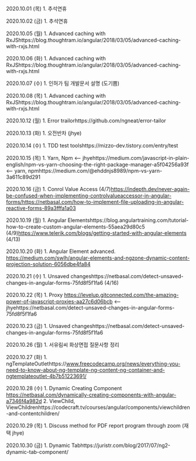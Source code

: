 2020.10.01 (목)
	1. 추석연휴

2020.10.02 (금)
	1. 추석연휴

2020.10.05 (월)
	1. Advanced caching with RxJShttps://blog.thoughtram.io/angular/2018/03/05/advanced-caching-with-rxjs.html 

2020.10.06 (화)
	1. Advanced caching with RxJShttps://blog.thoughtram.io/angular/2018/03/05/advanced-caching-with-rxjs.html 

2020.10.07 (수)
	1. 인허가 팀 개발문서 설명 (도기쁨)

2020.10.08 (목)
	1. Advanced caching with RxJShttps://blog.thoughtram.io/angular/2018/03/05/advanced-caching-with-rxjs.html 

2020.10.12 (월) 
	1. Error trailorhttps://github.com/ngneat/error-tailor

2020.10.13 (화)
	1. 오전반차 (jhye)

2020.10.14 (수)
	1. TDD test toolshttps://mizzo-dev.tistory.com/entry/test

2020.10.15 (목) 
	1. Yarn, Npm <-- jhyehttps://medium.com/javascript-in-plain-english/npm-vs-yarn-choosing-the-right-package-manager-a5f04256a93f <-- yarn, npmhttps://medium.com/@ehddnjs8989/npm-vs-yarn-3a611c89d291

2020.10.16 (금)
	1. Conrol Value Access  (4/7)https://indepth.dev/never-again-be-confused-when-implementing-controlvalueaccessor-in-angular-forms/https://netbasal.com/how-to-implement-file-uploading-in-angular-reactive-forms-89a3fffa1a03

2020.10.19 (월)
	1. Angular Elementshttps://blog.angulartraining.com/tutorial-how-to-create-custom-angular-elements-55aea29d80c5 (4/9)https://www.telerik.com/blogs/getting-started-with-angular-elements (4/13)

2020.10.20 (화)
	1. Angular Element advanced. https://medium.com/swlh/angular-elements-and-ngzone-dynamic-content-projection-solution-6056dbe4fa84

2020.10.21 (수)
	1. Unsaved changeshttps://netbasal.com/detect-unsaved-changes-in-angular-forms-75fd8f5f1fa6 (4/16)

2020.10.22 (목)
	1. Proxy https://levelup.gitconnected.com/the-amazing-power-of-javascript-proxies-aa27c6d06bcb <-- jhyehttps://netbasal.com/detect-unsaved-changes-in-angular-forms-75fd8f5f1fa6

2020.10.23 (금)
	1. Unsaved changeshttps://netbasal.com/detect-unsaved-changes-in-angular-forms-75fd8f5f1fa6

2020.10.26 (월)
	1. 서유림씨 화상면접 질문사항 정리

2020.10.27 (화)
	1. ngTemplateOutlethttps://www.freecodecamp.org/news/everything-you-need-to-know-about-ng-template-ng-content-ng-container-and-ngtemplateoutlet-4b7b51223691/

2020.10.28 (수)
	1. Dynamic Creating Component https://netbasal.com/dynamically-creating-components-with-angular-a7346f4a982d
	2. ViewChild, ViewChildrenhttps://codecraft.tv/courses/angular/components/viewchildren-and-contentchildren/

2020.10.29 (목)
	1. Discuss method for PDF report program through zoom (재택 jhye)

2020.10.30 (금)
	1. Dynamic Tabhttps://juristr.com/blog/2017/07/ng2-dynamic-tab-component/


